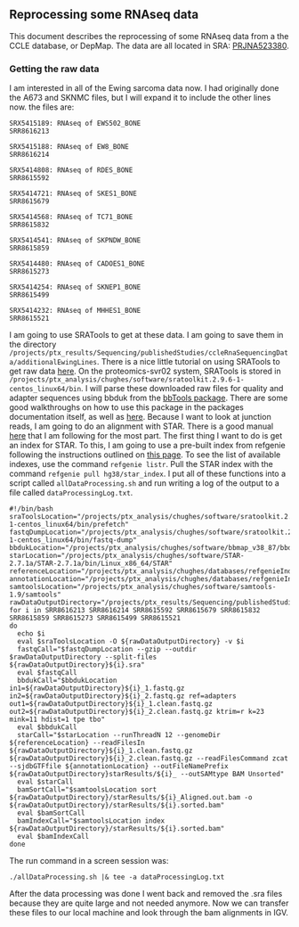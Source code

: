 ## Reprocessing some RNAseq data

This document describes the reprocessing of some RNAseq data from a the CCLE database, or DepMap. The data are all located in SRA: [PRJNA523380](https://www.ncbi.nlm.nih.gov/bioproject?term=PRJNA523380).

### Getting the raw data

I am interested in all of the Ewing sarcoma data now. I had originally done the A673 and SKNMC files, but I will expand it to include the other lines now. the files are:

```
SRX5415189: RNAseq of EWS502_BONE
SRR8616213

SRX5415188: RNAseq of EW8_BONE
SRR8616214

SRX5414808: RNAseq of RDES_BONE
SRR8615592

SRX5414721: RNAseq of SKES1_BONE
SRR8615679

SRX5414568: RNAseq of TC71_BONE
SRR8615832

SRX5414541: RNAseq of SKPNDW_BONE
SRR8615859

SRX5414480: RNAseq of CADOES1_BONE
SRR8615273

SRX5414254: RNAseq of SKNEP1_BONE
SRR8615499

SRX5414232: RNAseq of MHHES1_BONE
SRR8615521
```

I am going to use SRATools to get at these data. I am going to save them in the directory `/projects/ptx_results/Sequencing/publishedStudies/ccleRnaSequencingData/additionalEwingLines`. There is a nice little tutorial on using SRATools to get raw data [here](https://www.biostars.org/p/111040/). On the proteomics-svr02 system, SRATools is stored in `/projects/ptx_analysis/chughes/software/sratoolkit.2.9.6-1-centos_linux64/bin`. I will parse these downloaded raw files for quality and adapter sequences using bbduk from the [bbTools package](https://sourceforge.net/projects/bbmap/). There are some good walkthroughs on how to use this package in the packages documentation itself, as well as [here](https://jgi.doe.gov/data-and-tools/bbtools/bb-tools-user-guide/). Because I want to look at junction reads, I am going to do an alignment with STAR. There is a good manual [here](https://github.com/alexdobin/STAR) that I am following for the most part. The first thing I want to do is get an index for STAR. To this, I am going to use a pre-built index from refgenie following the instructions outlined on [this page](http://refgenie.databio.org/en/latest/install/). To see the list of available indexes, use the command `refgenie listr`. Pull the STAR index with the command `refgenie pull hg38/star_index`. I put all of these functions into a script called `allDataProcessing.sh` and run writing a log of the output to a file called `dataProcessingLog.txt`.

```shell
#!/bin/bash
sraToolsLocation="/projects/ptx_analysis/chughes/software/sratoolkit.2.9.6-1-centos_linux64/bin/prefetch"
fastqDumpLocation="/projects/ptx_analysis/chughes/software/sratoolkit.2.9.6-1-centos_linux64/bin/fastq-dump"
bbdukLocation="/projects/ptx_analysis/chughes/software/bbmap_v38_87/bbduk.sh"
starLocation="/projects/ptx_analysis/chughes/software/STAR-2.7.1a/STAR-2.7.1a/bin/Linux_x86_64/STAR"
referenceLocation="/projects/ptx_analysis/chughes/databases/refgenieIndexes/hg38/star_index/default/"
annotationLocation="/projects/ptx_analysis/chughes/databases/refgenieIndexes/hg38/gencode_gtf/default/hg38.gtf"
samtoolsLocation="/projects/ptx_analysis/chughes/software/samtools-1.9/samtools"
rawDataOutputDirectory="/projects/ptx_results/Sequencing/publishedStudies/ccleRnaSequencingData/additionalEwingLines/"
for i in SRR8616213 SRR8616214 SRR8615592 SRR8615679 SRR8615832 SRR8615859 SRR8615273 SRR8615499 SRR8615521
do
  echo $i
  eval $sraToolsLocation -O ${rawDataOutputDirectory} -v $i
  fastqCall="$fastqDumpLocation --gzip --outdir $rawDataOutputDirectory --split-files ${rawDataOutputDirectory}${i}.sra"
  eval $fastqCall
  bbdukCall="$bbdukLocation in1=${rawDataOutputDirectory}${i}_1.fastq.gz in2=${rawDataOutputDirectory}${i}_2.fastq.gz ref=adapters out1=${rawDataOutputDirectory}${i}_1.clean.fastq.gz out2=${rawDataOutputDirectory}${i}_2.clean.fastq.gz ktrim=r k=23 mink=11 hdist=1 tpe tbo"
  eval $bbdukCall
  starCall="$starLocation --runThreadN 12 --genomeDir ${referenceLocation} --readFilesIn ${rawDataOutputDirectory}${i}_1.clean.fastq.gz ${rawDataOutputDirectory}${i}_2.clean.fastq.gz --readFilesCommand zcat --sjdbGTFfile ${annotationLocation} --outFileNamePrefix ${rawDataOutputDirectory}starResults/${i}_ --outSAMtype BAM Unsorted"
  eval $starCall
  bamSortCall="$samtoolsLocation sort ${rawDataOutputDirectory}/starResults/${i}_Aligned.out.bam -o ${rawDataOutputDirectory}/starResults/${i}.sorted.bam"
  eval $bamSortCall
  bamIndexCall="$samtoolsLocation index ${rawDataOutputDirectory}/starResults/${i}.sorted.bam"
  eval $bamIndexCall
done
```

The run command in a screen session was:

```shell
./allDataProcessing.sh |& tee -a dataProcessingLog.txt
```

After the data processing was done I went back and removed the .sra files because they are quite large and not needed anymore. Now we can transfer these files to our local machine and look through the bam alignments in IGV.

